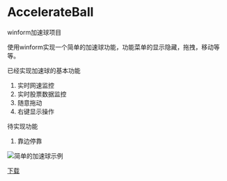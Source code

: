 # AccelerateBall
winform加速球项目

使用winform实现一个简单的加速球功能，功能菜单的显示隐藏，拖拽，移动等等。

已经实现加速球的基本功能  

1. 实时网速监控  
2. 实时股票数据监控  
3. 随意拖动  
4. 右键显示操作  

待实现功能  
1. 靠边停靠  


![简单的加速球示例](http://cdn.jiangyan.fun/upload/2020127/简单的加速球示例.png)

[下载](http://cdn.jiangyan.fun/upload/2020127/加速球项目.zip)
